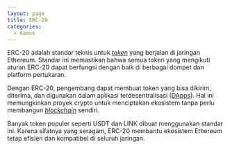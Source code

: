 ```yaml
---
layout: page
title: ERC-20
categories:
  - Kamus
---
```


ERC-20 adalah standar teknis untuk [*token*](https://rojocrypto.com/token) yang berjalan di jaringan Ethereum. Standar ini memastikan bahwa semua token yang mengikuti aturan ERC-20 dapat berfungsi dengan baik di berbagai dompet dan platform pertukaran.

Dengan ERC-20, pengembang dapat membuat token yang bisa dikirim, diterima, dan digunakan dalam aplikasi terdesentralisasi ([DApps](https://rojocrypto.com/dapps)). Hal ini memungkinkan proyek crypto untuk menciptakan ekosistem tanpa perlu membangun [*blockchain*](https://rojocrypto.com/blockchain) sendiri.

Banyak token populer seperti USDT dan LINK dibuat menggunakan standar ini. Karena sifatnya yang seragam, ERC-20 membantu ekosistem Ethereum tetap efisien dan kompatibel di seluruh jaringan.